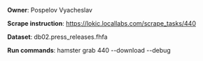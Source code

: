 **Owner**: Pospelov Vyacheslav
 
**Scrape instruction**: https://lokic.locallabs.com/scrape_tasks/440

**Dataset**: db02.press_releases.fhfa

**Run commands**: hamster grab 440 --download --debug
